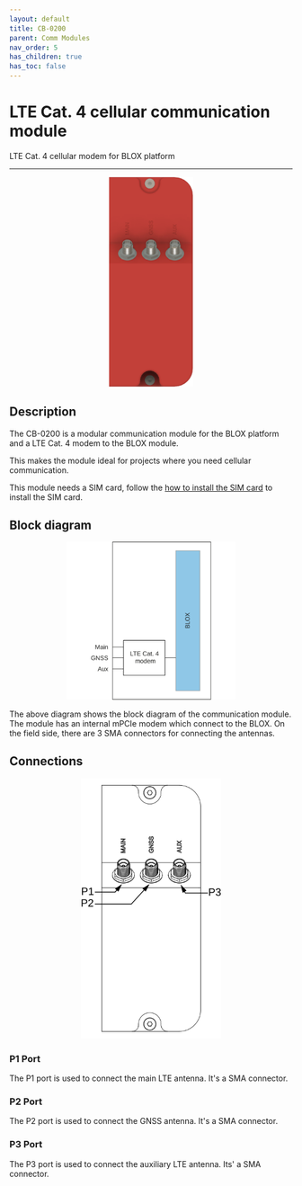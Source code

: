 ```yaml
---
layout: default
title: CB-0200
parent: Comm Modules
nav_order: 5
has_children: true
has_toc: false
---
```


# LTE Cat. 4 cellular communication module

LTE Cat. 4 cellular modem for BLOX platform

---

<p align="center">
<img src="/assets/images/pages/communication-modules/CB-0200/CB-0200%20Render.png" width="150">
</p>

## Description

The CB-0200 is a modular communication module for the BLOX platform and a LTE Cat. 4 modem to the BLOX module.

This makes the module ideal for projects where you need cellular communication.

This module needs a SIM card, follow the [how to install the SIM card](/pages/how-to/ht-install-a-sim-card.html) to install the SIM card.

## Block diagram

<p align="center">
<img src="/assets/images/pages/communication-modules/CB-0200/CB-0200%20Blockdiagram.svg" width="300">
</p>

The above diagram shows the block diagram of the communication module.
The module has an internal mPCIe modem which connect to the BLOX. On the field side, there are 3 SMA connectors for connecting the antennas.


## Connections

<p align="center">
<img src="/assets/images/pages/communication-modules/CB-0200/CB-0200%20Connections.svg" width="250">
</p>

### P1 Port

The P1 port is used to connect the main LTE antenna. It's a SMA connector.

### P2 Port

The P2 port is used to connect the GNSS antenna. It's a SMA connector.

### P3 Port

The P3 port is used to connect the auxiliary LTE antenna. Its' a SMA connector.
